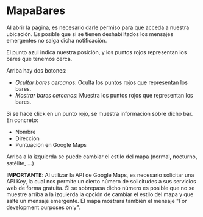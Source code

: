 # MapaBares
Al abrir la página, es necesario darle permiso para que acceda a nuestra ubicación. Es posible que si se tienen deshabilitados los mensajes emergentes no salga dicha notificación.

El punto azul indica nuestra posición, y los puntos rojos representan los bares que tenemos cerca.

Arriba hay dos botones:
- *Ocultar bares cercanos*: Oculta los puntos rojos que representan los bares.
- *Mostrar bares cercanos*: Muestra los puntos rojos que representan los bares.

Si se hace click en un punto rojo, se muestra información sobre dicho bar. En concreto:
- Nombre
- Dirección
- Puntuación en Google Maps

Arriba a la izquierda se puede cambiar el estilo del mapa (normal, nocturno, satélite, ...)

**IMPORTANTE**: Al utilizar la API de Google Maps, es necesario solicitar una API Key, la cual nos permite un cierto número de solicitudes a sus servicios web de forma gratuita. Si se sobrepasa dicho número es posible que no se muestre arriba a la izquierda la opción de cambiar el estilo del mapa y que salte un mensaje emergente. El mapa mostrará también el mensaje "For development purposes only".
